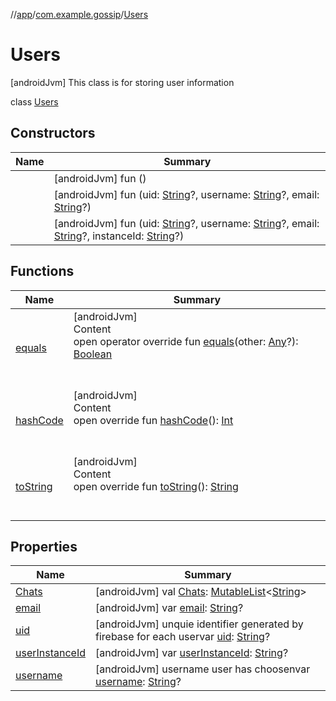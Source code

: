 //[app](../../index.md)/[com.example.gossip](../index.md)/[Users](index.md)



# Users  
 [androidJvm] This class is for storing user information  
  
class [Users](index.md)   


## Constructors  
  
|  Name|  Summary| 
|---|---|
| [<init>](-init-.md)|  [androidJvm] fun [<init>](-init-.md)()   <br>
| [<init>](-init-.md)|  [androidJvm] fun [<init>](-init-.md)(uid: [String](https://kotlinlang.org/api/latest/jvm/stdlib/kotlin/-string/index.html)?, username: [String](https://kotlinlang.org/api/latest/jvm/stdlib/kotlin/-string/index.html)?, email: [String](https://kotlinlang.org/api/latest/jvm/stdlib/kotlin/-string/index.html)?)   <br>
| [<init>](-init-.md)|  [androidJvm] fun [<init>](-init-.md)(uid: [String](https://kotlinlang.org/api/latest/jvm/stdlib/kotlin/-string/index.html)?, username: [String](https://kotlinlang.org/api/latest/jvm/stdlib/kotlin/-string/index.html)?, email: [String](https://kotlinlang.org/api/latest/jvm/stdlib/kotlin/-string/index.html)?, instanceId: [String](https://kotlinlang.org/api/latest/jvm/stdlib/kotlin/-string/index.html)?)   <br>


## Functions  
  
|  Name|  Summary| 
|---|---|
| [equals](https://kotlinlang.org/api/latest/jvm/stdlib/kotlin/-any/equals.html)| [androidJvm]  <br>Content  <br>open operator override fun [equals](https://kotlinlang.org/api/latest/jvm/stdlib/kotlin/-any/equals.html)(other: [Any](https://kotlinlang.org/api/latest/jvm/stdlib/kotlin/-any/index.html)?): [Boolean](https://kotlinlang.org/api/latest/jvm/stdlib/kotlin/-boolean/index.html)  <br><br><br>
| [hashCode](https://kotlinlang.org/api/latest/jvm/stdlib/kotlin/-any/hash-code.html)| [androidJvm]  <br>Content  <br>open override fun [hashCode](https://kotlinlang.org/api/latest/jvm/stdlib/kotlin/-any/hash-code.html)(): [Int](https://kotlinlang.org/api/latest/jvm/stdlib/kotlin/-int/index.html)  <br><br><br>
| [toString](https://kotlinlang.org/api/latest/jvm/stdlib/kotlin/-any/to-string.html)| [androidJvm]  <br>Content  <br>open override fun [toString](https://kotlinlang.org/api/latest/jvm/stdlib/kotlin/-any/to-string.html)(): [String](https://kotlinlang.org/api/latest/jvm/stdlib/kotlin/-string/index.html)  <br><br><br>


## Properties  
  
|  Name|  Summary| 
|---|---|
| [Chats](index.md#com.example.gossip/Users/Chats/#/PointingToDeclaration/)|  [androidJvm] val [Chats](index.md#com.example.gossip/Users/Chats/#/PointingToDeclaration/): [MutableList](https://kotlinlang.org/api/latest/jvm/stdlib/kotlin.collections/-mutable-list/index.html)<[String](https://kotlinlang.org/api/latest/jvm/stdlib/kotlin/-string/index.html)>   <br>
| [email](index.md#com.example.gossip/Users/email/#/PointingToDeclaration/)|  [androidJvm] var [email](index.md#com.example.gossip/Users/email/#/PointingToDeclaration/): [String](https://kotlinlang.org/api/latest/jvm/stdlib/kotlin/-string/index.html)?   <br>
| [uid](index.md#com.example.gossip/Users/uid/#/PointingToDeclaration/)|  [androidJvm] unquie identifier generated by firebase for each uservar [uid](index.md#com.example.gossip/Users/uid/#/PointingToDeclaration/): [String](https://kotlinlang.org/api/latest/jvm/stdlib/kotlin/-string/index.html)?   <br>
| [userInstanceId](index.md#com.example.gossip/Users/userInstanceId/#/PointingToDeclaration/)|  [androidJvm] var [userInstanceId](index.md#com.example.gossip/Users/userInstanceId/#/PointingToDeclaration/): [String](https://kotlinlang.org/api/latest/jvm/stdlib/kotlin/-string/index.html)?   <br>
| [username](index.md#com.example.gossip/Users/username/#/PointingToDeclaration/)|  [androidJvm] username user has choosenvar [username](index.md#com.example.gossip/Users/username/#/PointingToDeclaration/): [String](https://kotlinlang.org/api/latest/jvm/stdlib/kotlin/-string/index.html)?   <br>

